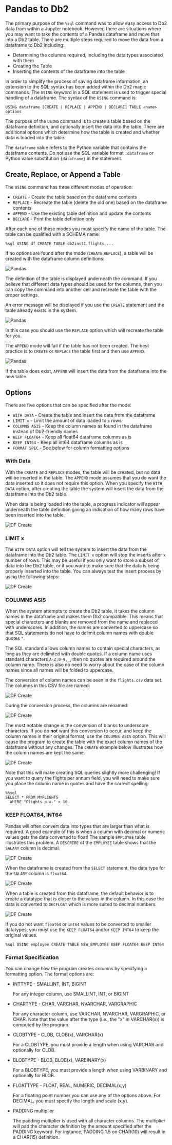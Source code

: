 # Pandas to Db2

The primary purpose of the `%sql` command was to allow easy access to Db2 data from within a Jupyter notebook. However, there are situations where you may want to take the contents of a Pandas dataframe and move that into a Db2 table. There are multiple steps required to move the data from a dataframe to Db2 including:

* Determining the columns required, including the data types associated with them
* Creating the Table
* Inserting the contents of the dataframe into the table

In order to simplify the process of saving dataframe information, an extension to the SQL syntax has been added within the Db2 magic commands. The `USING` keyword in a SQL statement is used to trigger special handling of a dataframe. The syntax of the `USING` command is:
```
USING dataframe [CREATE | REPLACE | APPEND | DECLARE] TABLE <name> options 
```

The purpose of the `USING` command is to create a table based on the dataframe definition, and optionally insert the data into the table. There are additional options which determine how the table is created and whether data is loaded into the table. 

The `dataframe` value refers to the Python variable that contains the dataframe contents. Do not use the SQL variable format `:dataframe` or Python value substitution `{dataframe}` in the statement.

## Create, Replace, or Append a Table

The `USING` command has three different modes of operation:

* `CREATE` - Create the table based on the dataframe contents
* `REPLACE` - Recreate the table (delete the old one) based on the dataframe contents
* `APPEND` - Use the existing table definition and update the contents 
* `DECLARE` - Print the table definition only

After each one of these modes you must specify the name of the table. The table can be qualified with a SCHEMA name:
```
%sql USING df CREATE TABLE db2inst1.flights ...
```

If no options are found after the mode (`CREATE`,`REPLACE`), a table will be created with the dataframe column definitions:

![Pandas](img/pddb21.png)

The definition of the table is displayed underneath the command. If you believe that different data types should be used for the columns, then you can copy the command into another cell and recreate the table with the proper settings.

An error message will be displayed if you use the `CREATE` statement and the table already exists in the system.

![Pandas](img/pderror.png)

In this case you should use the `REPLACE` option which will recreate the table for you. 

The `APPEND` mode will fail if the table has not been created. The best practice is to `CREATE` or `REPLACE` the table first and then use `APPEND`.

![Pandas](img/appendfail.png)

If the table does exist, `APPEND` will insert the data from the dataframe into the new table.

## Options

There are five options that can be specified after the mode:

* `WITH DATA` - Create the table and insert the data from the dataframe
* `LIMIT x` - Limit the amount of data loaded to `x` rows
* `COLUMNS ASIS` - Keep the column names as found in the dataframe instead of Db2-friendly names
* `KEEP FLOAT64` - Keep all float64 dataframe columns as is
* `KEEP INT64` - Keep all int64 dataframe columns as is
* `FORMAT SPEC` - See below for column formatting options

### With Data

With the `CREATE` and `REPLACE` modes, the table will be created, but no data will be inserted in the table. The `APPEND` mode assumes that you do want the data inserted so it does not require this option. When you specify the `WITH DATA` option, after creating the table the system will insert the data from the dataframe into the Db2 table.

When data is being loaded into the table, a progress indicator will appear underneath the table definition giving an indication of how many rows have been inserted into the table.

![DF Create](img/progress.png)

### LIMIT x

The `WITH DATA` option will tell the system to insert the data from the dataframe into the Db2 table. The `LIMIT x` option will stop the inserts after `x` number of rows. This may be useful if you only want to store a subset of data into the Db2 table, or if you want to make sure that the data is being properly inserted into the table. You can always test the insert process by using the following steps:

![DF Create](img/dfcreate.png)

### COLUMNS ASIS

When the system attempts to create the Db2 table, it takes the column names in the dataframe and makes them Db2 compatible. This means that special characters and blanks are removed from the name and replaced with underscores. In addition, the names are converted to uppercase so that SQL statements do not have to delimit column names with double quotes `"`. 

The SQL standard allows column names to contain special characters, as long as they are delimited with double quotes. If a column name uses standard characters `A-Z,0-9,_`, then no quotes are required around the column name. There is also no need to worry about the case of the column names since all names will be folded to uppercase. 

The conversion of column names can be seen in the `flights.csv` data set. The columns in this CSV file are named:

![DF Create](img/dfcolumns.png)

During the conversion process, the columns are renamed:

![DF Create](img/columnnames.png)

The most notable change is the conversion of blanks to underscore `_` characters. If you do **not** want this conversion to occur, and keep the column names in their original format, use the `COLUMNS ASIS` option. This will cause the program to create the table with the exact column names of the dataframe without any changes. The `CREATE` example below illustrates how the column names are kept the same.

![DF Create](img/columnsasis.png)

Note that this will make creating SQL queries slightly more challenging! If you want to query the flights per annum field, you will need to make sure you place the column name in quotes and have the correct spelling:
```
%%sql
SELECT * FROM MYFLIGHTS
  WHERE "Flights p.a." > 10
```

### KEEP FLOAT64, INT64

Pandas will often convert data into types that are larger than what is required. A good example of this is when a column with decimal or numeric values gets the data converted to float! The sample `EMPLOYEE` table illustrates this problem. A `DESCRIBE` of the `EMPLOYEE` table shows that the `SALARY` column is decimal.

![DF Create](img/describeemployee.png)

When the dataframe is created from the `SELECT` statement, the data type for the `SALARY` column is `float64`.

![DF Create](img/float.png)

When a table is created from this dataframe, the default behavior is to create a datatype that is closer to the values in the column. In this case the data is converted to `DECFLOAT` which is more suited to decimal numbers.

![DF Create](img/decfloat.png)

If you do not want `float64` or `int64` values to be converted to smaller datatypes, you must use the `KEEP FLOAT64` and/or `KEEP INT64` to keep the original values.
```
%sql USING employee CREATE TABLE NEW_EMPLOYEE KEEP FLOAT64 KEEP INT64
```

### Format Specification

You can change how the program creates columns by specifying a formatting option. The format options are:

* INTTYPE - SMALLINT, INT, BIGINT

  For any integer column, use SMALLINT, INT, or BIGINT

* CHARTYPE - CHAR, VARCHAR, NVARCHAR, VARGRAPHIC

  For any character column, use VARCHAR, NVARCHAR, VARGRAPHIC, or CHAR. Note that the value after the type (i.e., the "x" in VARCHAR(x)) is computed by the program.

* CLOBTYPE - CLOB, CLOB(x), VARCHAR(x)

  For a CLOBTYPE, you must provide a length when using VARCHAR and optionally for CLOB.

* BLOBTYPE - BLOB, BLOB(x), VARBINARY(x)

  For a BLOBTYPE, you must provide a length when using VARBINARY and optionally for BLOB.

* FLOATTYPE - FLOAT, REAL, NUMERIC, DECIMAL(x,y)

  For a floating point number you can use any of the options above. For DECIMAL, you must specify the length and scale (x,y).

* PADDING multiplier

  The padding multiplier is used with all character columns. The multiplier will pad the character definition by the amount specified after the PADDING keyword. For instance, PADDING 1.5 on CHAR(10) will result in a CHAR(15) definition. 
